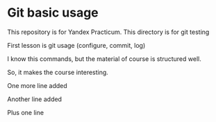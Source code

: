 # Git basic usage

This repository is for Yandex Practicum. This directory is for git testing

First lesson is git usage (configure, commit, log)

I know this commands, but the material of course is structured well. 

So, it makes the course interesting.

One more line added

Another line added

Plus one line
